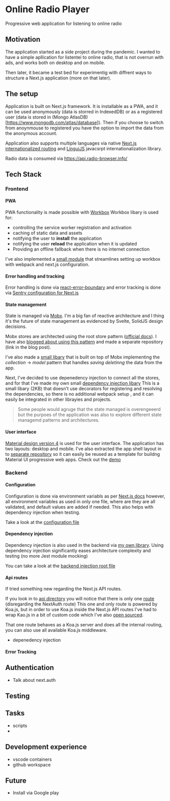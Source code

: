 # Online Radio Player

Progressive web application for listening to online radio

## Motivation

The application started as a side project during the pandemic. I wanted to have a simple apllication
for listentei to online radio, that is not overrun with ads, and works both on desktop and on mobile.

Then later, it became a test bed for experimentig with diffrent ways to structure a Next.js application (more on that later).

## The setup

Application is built on Next.js framework. It is installable as a PWA, and it can be used anonymously (data is storred in IndexedDB)
or as a registered user (data is stored in (Mongo AtlasDB)[https://www.mongodb.com/atlas/database]). Then if you choose to switch from anoynmouse to registered you have the option to import the data from the anonymous account.

Application also supports multiple languages via native [Next.js internationalized routing](https://nextjs.org/docs/advanced-features/i18n-routing) and [LinguiJS](https://lingui.js.org/) javacsrpt internationalization library.

Radio data is consumed via https://api.radio-browser.info/

## Tech Stack

### Frontend

#### PWA

PWA functionality is made possible with [Workbox](https://developer.chrome.com/docs/workbox/)
Workbox libary is used for:

- controlling the service worker registration and activation
- caching of static data and assets
- notifying the user to **install** the application
- notifying the user **reload** the application when it is updated
- Providing an offline fallback when there is no internet connection

I've also implemented a [small module]() that streamlines setting up
workbox with webpack and next.js configuration.

#### Error handling and tracking

Error handling is done via [react-error-boundary](https://www.npmjs.com/package/react-error-boundary) and error tracking
is done via [Sentry configuration for Next.js](https://docs.sentry.io/platforms/javascript/guides/nextjs/)

#### State management

State is managed via [Mobx](https://mobx.js.org/). I'm a big fan of reactive architecture and I thing it's the future of state management as evidenced by Svelte, SolidJS design decisions.

Mobx stores are architected using the root store pattern ([official docs](https://mobx.js.org/defining-data-stores.html#combining-multiple-stores)). I have also [blogged about using this pattern](https://dev.to/ivandotv/mobx-root-store-pattern-with-react-hooks-318d) and made a separate repository (link in the blog post).

I've also made a [small libary](https://github.com/ivandotv/fuerte) that is built on top of Mobx implementing the _collection_ -> _model_ pattern that handles _saving_ _deletinng_ the data from the app.

Next, I've decided to use depenedency injection to connect all the stores, and for that I've made my own small [dependency injection libary](https://github.com/ivandotv/pumpit) This is a small libary (2KB) that doesn't use decorators for registering and resolving the dependencies, so there is no additional webpack setup , and it can easily be integrated in other librayies and projects.

> Some people would agruge that the state managed is overengeeerd but the purpoes of the application was also to explore different state managemd patterns and architectures.

#### User interface

[Material design version 4](https://v4.mui.com/) is used for the user interface.
The application has two layouts: desktop and mobile.
I've also extracted the app shell layout in to [separate repository](https://github.com/ivandotv/nextjs-material-pwa) so it can easily be reused as a template for buildng Material UI progressive web apps. Check out the [demo](https://material-pwa.vercel.app/)

### Backend

#### Configuration

Configuration is done via environment variabls as per [Next.js docs](https://nextjs.org/docs/basic-features/environment-variables) however, all environment variables as used in only one file, where are they are all validated, and default values are added if needed. This also helps with dependency injection when testing.

Take a look at the [configuration file](src/lib/server/config.ts)

#### Dependency injection

Dependency injection is also used in the backend via [my own library](https://github.com/ivandotv/nextjs-koa-api). Using dependency injection significantly eases architecture complexity and testing (no more Jest module mocking)

You can take a look at the [backend injection root file](/src/lib/server/injection-root.ts)

#### Api routes

If tried something new regarding the Next.js API routes.

If you look in to [api directory](./src/pages/api/) you will notice that there is only one [route](/src/pages/api/%5B%5B...routes%5D%5D.ts) (disregarding the NextAuth route)
This one and only route is powered by Koa.js, but in order to use Koa.js inside the Next.js API routes I've had
to wrap Kao.js in a bit of custom code which I've also [open sourced](https://github.com/ivandotv/nextjs-koa-api).

That one route behaves as a Koa.js server and does all the internal routing, you can also use all available Koa.js middleware.

- depenedency injection

#### Error Tracking

## Authentication

- Talk about next.auth

## Testing

## Tasks

- scripts
-

## Development experience

- vscode containers
- github workspace

## Future

- Install via Google play
